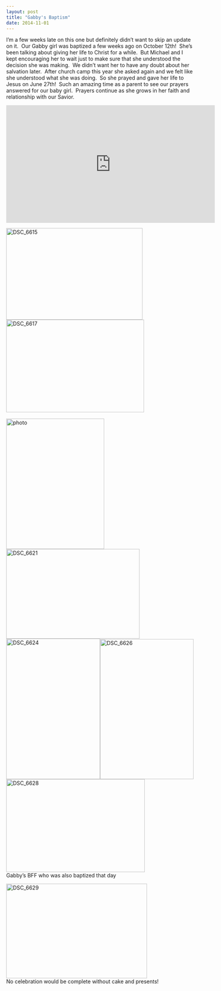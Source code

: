 ```yaml
---
layout: post
title: "Gabby's Baptism"
date: 2014-11-01
---
```


<p>I’m a few weeks late on this one but definitely didn’t want to skip an update on it.&#160; Our Gabby girl was baptized a few weeks ago on October 12th!&#160; She’s been talking about giving her life to Christ for a while.&#160; But Michael and I kept encouraging her to wait just to make sure that she understood the decision she was making.&#160; We didn’t want her to have any doubt about her salvation later.&#160; After church camp this year she asked again and we felt like she understood what she was doing.&#160; So she prayed and gave her life to Jesus on June 27th!&#160; Such an amazing time as a parent to see our prayers answered for our baby girl.&#160; Prayers continue as she grows in her faith and relationship with our Savior.&#160; </p>  <p><iframe height="315" src="http://www.youtube.com/embed/opa3W-S7IuI" frameborder="0" width="560" allowfullscreen="allowfullscreen"></iframe></p>  <p><a href="/thepaladinos/assets/images/DSC_6615.jpg"><img title="DSC_6615" style="border-top: 0px; border-right: 0px; background-image: none; border-bottom: 0px; padding-top: 0px; padding-left: 0px; border-left: 0px; display: inline; padding-right: 0px" border="0" alt="DSC_6615" src="/thepaladinos/assets/images/DSC_6615_thumb.jpg" width="366" height="245" /></a><a href="/thepaladinos/assets/images/DSC_6617.jpg"><img title="DSC_6617" style="border-top: 0px; border-right: 0px; background-image: none; border-bottom: 0px; padding-top: 0px; padding-left: 0px; border-left: 0px; display: inline; padding-right: 0px" border="0" alt="DSC_6617" src="/thepaladinos/assets/images/DSC_6617_thumb.jpg" width="370" height="248" /></a>&#160; </p>  <p><a href="/thepaladinos/assets/images/photo.jpg"><img title="photo" style="border-top: 0px; border-right: 0px; background-image: none; border-bottom: 0px; padding-top: 0px; padding-left: 0px; border-left: 0px; display: inline; padding-right: 0px" border="0" alt="photo" src="/thepaladinos/assets/images/photo_thumb.jpg" width="263" height="349" /></a><a href="/thepaladinos/assets/images/DSC_6621.jpg"><img title="DSC_6621" style="border-top: 0px; border-right: 0px; background-image: none; border-bottom: 0px; padding-top: 0px; padding-left: 0px; border-left: 0px; display: inline; padding-right: 0px" border="0" alt="DSC_6621" src="/thepaladinos/assets/images/DSC_6621_thumb.jpg" width="358" height="240" /></a><a href="/thepaladinos/assets/images/DSC_6624.jpg"><img title="DSC_6624" style="border-top: 0px; border-right: 0px; background-image: none; border-bottom: 0px; padding-top: 0px; padding-left: 0px; border-left: 0px; display: inline; padding-right: 0px" border="0" alt="DSC_6624" src="/thepaladinos/assets/images/DSC_6624_thumb.jpg" width="252" height="376" /></a><a href="/thepaladinos/assets/images/DSC_6626.jpg"><img title="DSC_6626" style="border-top: 0px; border-right: 0px; background-image: none; border-bottom: 0px; padding-top: 0px; padding-left: 0px; border-left: 0px; display: inline; padding-right: 0px" border="0" alt="DSC_6626" src="/thepaladinos/assets/images/DSC_6626_thumb.jpg" width="251" height="375" /></a><a href="/thepaladinos/assets/images/DSC_6628.jpg"><img title="DSC_6628" style="border-top: 0px; border-right: 0px; background-image: none; border-bottom: 0px; padding-top: 0px; padding-left: 0px; border-left: 0px; display: inline; padding-right: 0px" border="0" alt="DSC_6628" src="/thepaladinos/assets/images/DSC_6628_thumb.jpg" width="372" height="249" /></a>    <br />Gabby’s BFF who was also baptized that day</p>  <p><a href="/thepaladinos/assets/images/DSC_6629.jpg"><img title="DSC_6629" style="border-top: 0px; border-right: 0px; background-image: none; border-bottom: 0px; padding-top: 0px; padding-left: 0px; border-left: 0px; display: inline; padding-right: 0px" border="0" alt="DSC_6629" src="/thepaladinos/assets/images/DSC_6629_thumb.jpg" width="378" height="253" /></a>    <br />No celebration would be complete without cake and presents!</p>
